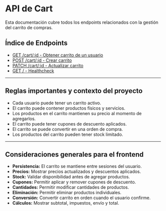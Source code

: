 # API de Cart

Esta documentación cubre todos los endpoints relacionados con la gestión del carrito de compras.

## Índice de Endpoints

- [GET /cart/:id - Obtener carrito de un usuario](./cart-get.md)
- [POST /cart/:id - Crear carrito](./cart-create.md)
- [PATCH /cart/:id - Actualizar carrito](./cart-update.md)
- [GET / - Healthcheck](./cart-healthcheck.md)

---

## Reglas importantes y contexto del proyecto

- Cada usuario puede tener un carrito activo.
- El carrito puede contener productos físicos y servicios.
- Los productos en el carrito mantienen su precio al momento de agregarlos.
- El carrito puede tener cupones de descuento aplicados.
- El carrito se puede convertir en una orden de compra.
- Los productos del carrito pueden tener stock limitado.

---

## Consideraciones generales para el frontend

- **Persistencia:** El carrito se mantiene entre sesiones del usuario.
- **Precios:** Mostrar precios actualizados y descuentos aplicados.
- **Stock:** Validar disponibilidad antes de agregar productos.
- **Cupones:** Permitir aplicar y remover cupones de descuento.
- **Cantidades:** Permitir modificar cantidades de productos.
- **Eliminación:** Permitir eliminar productos individuales.
- **Conversión:** Convertir carrito en orden cuando el usuario confirme.
- **Cálculos:** Mostrar subtotal, impuestos, envío y total. 